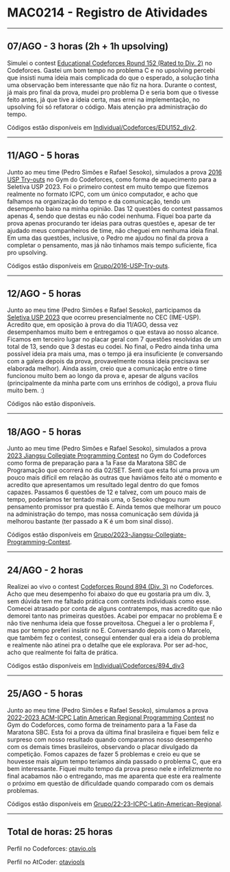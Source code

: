 # MAC0214 - Registro de Atividades

---

## 07/AGO - 3 horas (2h + 1h upsolving)
Simulei o contest [Educational Codeforces Round 152 (Rated to Div. 2)](https://codeforces.com/contest/1849) no Codeforces. Gastei um bom tempo no problema C e no upsolving percebi que insisti numa ideia mais complicada do que o esperado, a solução tinha uma observação bem interessante que não fiz na hora. Durante o contest, já mais pro final da prova, mudei pro problema D e seria bom que o tivesse feito antes, já que tive a ideia certa, mas errei na implementação, no upsolving foi só refatorar o código. Mais atenção pra administração do tempo.

Códigos estão disponíveis em [Individual/Codeforces/EDU152_div2](https://github.com/otavioolsilva/MAC0214/tree/main/Individual/Codeforces/EDU152_div2).

---

## 11/AGO - 5 horas
Junto ao meu time (Pedro Simões e Rafael Sesoko), simulados a prova [2016 USP Try-outs](https://codeforces.com/gym/101064) no Gym do Codeforces, como forma de aquecimento para a Seletiva USP 2023. Foi o primeiro contest em muito tempo que fizemos realmente no formato ICPC, com um único computador, e acho que falhamos na organização do tempo e da comunicação, tendo um desempenho baixo na minha opinião. Das 12 questões do contest passamos apenas 4, sendo que destas eu não codei nenhuma. Fiquei boa parte da prova apenas procurando ter ideias para outras questões e, apesar de ter ajudado meus companheiros de time, não cheguei em nenhuma ideia final. Em uma das questões, inclusive, o Pedro me ajudou no final da prova a completar o pensamento, mas já não tinhamos mais tempo suficiente, fica pro upsolving.

Códigos estão disponíveis em [Grupo/2016-USP-Try-outs](https://github.com/otavioolsilva/MAC0214/tree/main/Grupo/2016-USP-Try-outs).

---

## 12/AGO - 5 horas
Junto ao meu time (Pedro Simões e Rafael Sesoko), participamos da [Seletiva USP 2023]() que ocorreu presencialmente no CEC (IME-USP). Acredito que, em oposição à prova do dia 11/AGO, dessa vez desempenhamos muito bem e entregamos o que estava ao nosso alcance. Ficamos em terceiro lugar no placar geral com 7 questões resolvidas de um total de 13, sendo que 3 destas eu codei. No final, o Pedro ainda tinha uma possível ideia pra mais uma, mas o tempo já era insuficiente (e conversando com a galera depois da prova, provavelmente nossa ideia precisava ser elaborada melhor). Ainda assim, creio que a comunicação entre o time funcionou muito bem ao longo da prova e, apesar de alguns vacilos (principalmente da minha parte com uns errinhos de código), a prova fluiu muito bem. :)

Códigos não estão disponíveis.

---

## 18/AGO - 5 horas
Junto ao meu time (Pedro Simões e Rafael Sesoko), simulados a prova [2023 Jiangsu Collegiate Programming Contest](https://codeforces.com/gym/104396) no Gym do Codeforces como forma de preparação para a 1a Fase da Maratona SBC de Programação que ocorrerá no dia 02/SET. Senti que esta foi uma prova um pouco mais difícil em relação às outras que haviámos feito até o momento e acredito que apresentamos um resultado legal dentro do que fomos capazes. Passamos 6 questões de 12 e talvez, com um pouco mais de tempo, poderíamos ter tentado mais uma, o Sesoko chegou num pensamento promissor pra questão E. Ainda temos que melhorar um pouco na administração do tempo, mas nossa comunicação sem dúvida já melhorou bastante (ter passado a K é um bom sinal disso).

Códigos estão disponíveis em [Grupo/2023-Jiangsu-Collegiate-Programming-Contest](https://github.com/otavioolsilva/MAC0214/tree/main/Grupo/2023-Jiangsu-Collegiate-Programming-Contest/).

---

## 24/AGO - 2 horas
Realizei ao vivo o contest [Codeforces Round 894 (Div. 3)](https://codeforces.com/contest/1862) no Codeforces. Acho que meu desempenho foi abaixo do que eu gostaria pra um div. 3, sem dúvida tem me faltado prática com contests individuais como esse. Comecei atrasado por conta de alguns contratempos, mas acredito que não demorei tanto nas primeiras questões. Acabei por empacar no problema E e não tive nenhuma ideia que fosse proveitosa. Cheguei a ler o problema F, mas por tempo preferi insistir no E. Conversando depois com o Marcelo, que também fez o contest, consegui entender qual era a ideia do problema e realmente não atinei pra o detalhe que ele explorava. Por ser ad-hoc, acho que realmente foi falta de prática.

Códigos estão disponíveis em [Individual/Codeforces/894_div3](https://github.com/otavioolsilva/MAC0214/tree/main/Individual/Codeforces/894_div3)


---

## 25/AGO - 5 horas
Junto ao meu time (Pedro Simões e Rafael Sesoko), simulamos a prova [2022-2023 ACM-ICPC Latin American Regional Programming Contest](https://codeforces.com/gym/104252) no Gym do Codeforces, como forma de treinamento para a 1a Fase da Maratona SBC. Esta foi a prova da última final brasileira e fiquei bem feliz e surpreso com nosso resultado quando comparamos nosso desempenho com os demais times brasileiros, observando o placar divulgado da competição. Fomos capazes de fazer 5 problemas e creio eu que se houvesse mais algum tempo teríamos ainda passado o problema C, que era bem interessante. Fiquei muito tempo da prova preso nele e infelizmente no final acabamos não o entregando, mas me aparenta que este era realmente o próximo em questão de dificuldade quando comparado com os demais problemas.

Códigos estão disponíveis em [Grupo/22-23-ICPC-Latin-American-Regional](https://github.com/otavioolsilva/MAC0214/tree/main/Grupo/22-23-ICPC-Latin-American-Regional/).

---

## Total de horas: 25 horas

Perfil no Codeforces: [otavio.ols](https://codeforces.com/profile/otavio.ols)

Perfil no AtCoder: [otaviools](https://atcoder.jp/users/otaviools)
